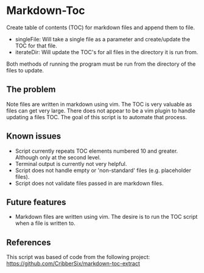 # Markdown-Toc

Create table of contents (TOC) for markdown files and append them to file.

- singleFile: Will take a single file as a parameter and create/update the TOC for that file. 
- iterateDir: Will update the TOC's for all files in the directory it is run from.

Both methods of running the program must be run from the directory of the files to update.
 
## The problem

Note files are written in markdown using vim. The TOC is very valuable as files can get very large. 
There does not appear to be a vim plugin to handle updating a files TOC.
The goal of this script is to automate that process.

## Known issues 

- Script currently repeats TOC elements numbered 10 and greater. Although only at the second level. 
- Terminal output is currently not very helpful.
- Script does not handle empty or 'non-standard' files (e.g. placeholder files). 
- Script does not validate files passed in are markdown files. 

## Future features

- Markdown files are written using vim. The desire is to run the TOC script when a file is written to.  

## References

This script was based of code from the following project:
https://github.com/CribberSix/markdown-toc-extract
